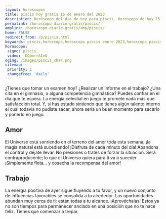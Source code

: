 ```yaml
---
layout: horoscopos
title: piscis hoy gratis 15 de enero del 2023 
description: Horóscopo del dia de hoy para piscis. Horoscopo de hoy 15 de enero del 2023. Las predicciones de amor, trabajo, vida personal gratis.
permalink: /horoscopo-diario-gratis/piscis/
amplink: /horoscopo-diario-gratis/amp/piscis/
home: FALSE
redirect_from: /p/piscis.html
keywords: piscis,horoscopo,horoscopo piscis enero 2023,horoscopo piscis hoy,tarot piscis enero 2023,horoscopo piscis,tarot piscis hoy,horoscopo de hoy,horoscopo diario,tarot del amor,horoscopo de hoy piscis,horoscopo diario del tarot, Horoscopo de hoy piscis 15 de enero del 2023,horóscopo del día,signos zodiacales 2023, el horoscopo de hoy
horoscopo:
 signo: piscis
 video: -DQpmrrAIeU
ogimg: /images/piscis_char.png
sitemap:
 priority: 1
 changefreq: 'daily'
---
```



¿Tienes que tomar un examen hoy? ¿Realizar un informe en el trabajo? ¿Una cita en el gimnasio, o alguna competencia gimnástica? Puedes confiar en el día que te espera. La energía celestial en juego te promete nada más que satisfacción total. Y, si has estado sintiendo que tienes algún talento interno el cual todavía no pudiste sacar, ahora sería un buen momento para sacarlo y ponerlo en juego.

## Amor

El Universo está sonriendo en el terreno del amor toda esta semana; ¡la magia natural está sucediendo! ¡Disfruta de cada minuto del día! Abandona el control y déjate llevar. No presiones o trates de forzar la situación. Será contraproducente; lo que el Universo quiera para ti va a suceder. ¡Simplemente flota... y cosecha la recompensa del amor!

## Trabajo

La energía positiva de ayer sigue fluyendo a tu favor, y un nuevo conjunto de influencias favorables se consolida a tu alrededor. Las oportunidades abundan muy cerca de ti: están todas a tu alcance. ¡Aprovéchalas! Estos ya no son tiempos para permanecer anclado en una posición que no te hace feliz. Tienes que comenzar a trepar.